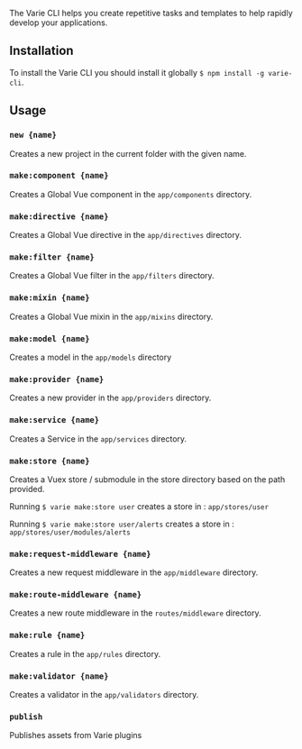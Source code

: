 The Varie CLI helps you create repetitive tasks and templates to help
rapidly develop your applications.

## Installation

To install the Varie CLI you should install it globally `$ npm install -g varie-cli`.

## Usage

### `new {name}`

Creates a new project in the current folder with the given name.

### `make:component {name}`

Creates a Global Vue component in the `app/components` directory.

### `make:directive {name}`

Creates a Global Vue directive in the `app/directives` directory.

### `make:filter {name}`

Creates a Global Vue filter in the `app/filters` directory.

### `make:mixin {name}`

Creates a Global Vue mixin in the `app/mixins` directory.

### `make:model {name}`

Creates a model in the `app/models` directory

### `make:provider {name}`

Creates a new provider in the `app/providers` directory.

### `make:service {name}`

Creates a Service in the `app/services` directory.

### `make:store {name}`

Creates a Vuex store / submodule in the store directory based on the path provided.

Running `$ varie make:store user` creates a store in :
`app/stores/user`

Running `$ varie make:store user/alerts` creates a store in :
`app/stores/user/modules/alerts`

### `make:request-middleware {name}`

Creates a new request middleware in the `app/middleware` directory.

### `make:route-middleware {name}`

Creates a new route middleware in the `routes/middleware` directory.

### `make:rule {name}`

Creates a rule in the `app/rules` directory.

### `make:validator {name}`

Creates a validator in the `app/validators` directory.

### `publish`

Publishes assets from Varie plugins
